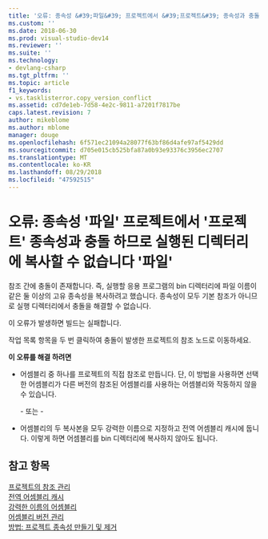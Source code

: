 ```yaml
---
title: '오류: 종속성 &#39;파일&#39; 프로젝트에서 &#39;프로젝트&#39; 종속성과 충돌 하므로 실행된 디렉터리에 복사할 수 없습니다 &#39;파일&#39; | Microsoft Docs'
ms.custom: ''
ms.date: 2018-06-30
ms.prod: visual-studio-dev14
ms.reviewer: ''
ms.suite: ''
ms.technology:
- devlang-csharp
ms.tgt_pltfrm: ''
ms.topic: article
f1_keywords:
- vs.tasklisterror.copy_version_conflict
ms.assetid: cd7de1eb-7d58-4e2c-9811-a7201f7817be
caps.latest.revision: 7
author: mikeblome
ms.author: mblome
manager: douge
ms.openlocfilehash: 6f571ec21094a28077f63bf86d4afe97af5429dd
ms.sourcegitcommit: d705e015cb525bfa87a0b93e93376c3956ec2707
ms.translationtype: MT
ms.contentlocale: ko-KR
ms.lasthandoff: 08/29/2018
ms.locfileid: "47592515"
---
```

# <a name="error-the-dependency-39file39-in-project-39project39-cannot-be-copied-to-the-run-directory-because-it-would-conflict-with-dependency-39file39"></a>오류: 종속성 &#39;파일&#39; 프로젝트에서 &#39;프로젝트&#39; 종속성과 충돌 하므로 실행된 디렉터리에 복사할 수 없습니다 &#39;파일&#39;
참조 간에 충돌이 존재합니다. 즉, 실행할 응용 프로그램의 bin 디렉터리에 파일 이름이 같은 둘 이상의 고유 종속성을 복사하려고 했습니다. 종속성이 모두 기본 참조가 아니므로 실행 디렉터리에서 충돌을 해결할 수 없습니다.  
  
 이 오류가 발생하면 빌드는 실패합니다.  
  
 작업 목록 항목을 두 번 클릭하여 충돌이 발생한 프로젝트의 참조 노드로 이동하세요.  
  
 **이 오류를 해결 하려면**  
  
-   어셈블리 중 하나를 프로젝트의 직접 참조로 만듭니다. 단, 이 방법을 사용하면 선택한 어셈블리가 다른 버전의 참조된 어셈블리를 사용하는 어셈블리와 작동하지 않을 수 있습니다.  
  
     \- 또는 -  
  
-   어셈블리의 두 복사본을 모두 강력한 이름으로 지정하고 전역 어셈블리 캐시에 둡니다. 이렇게 하면 어셈블리를 bin 디렉터리에 복사하지 않아도 됩니다.  
  
## <a name="see-also"></a>참고 항목  
 [프로젝트의 참조 관리](../ide/managing-references-in-a-project.md)   
 [전역 어셈블리 캐시](http://msdn.microsoft.com/library/cf5eacd0-d3ec-4879-b6da-5fd5e4372202)   
 [강력한 이름의 어셈블리](http://msdn.microsoft.com/library/d4a80263-f3e0-4d81-9b61-f0cbeae3797b)   
 [어셈블리 버전 관리](http://msdn.microsoft.com/library/775ad4fb-914f-453c-98ef-ce1089b6f903)   
 [방법: 프로젝트 종속성 만들기 및 제거](../ide/how-to-create-and-remove-project-dependencies.md)